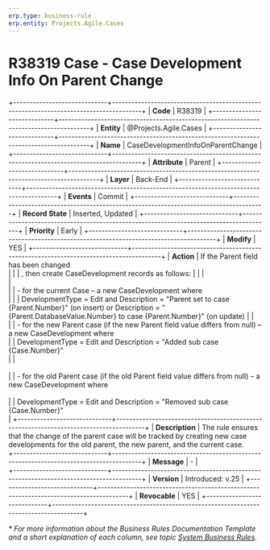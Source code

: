 ```yaml
---
erp.type: business-rule
erp.entity: Projects.Agile.Cases
---
```


# R38319 Case - Case Development Info On Parent Change
+-----------------------------+---------------------------------------------------------------------------------------+
| **Code**                    | R38319                                                                                |
+-----------------------------+---------------------------------------------------------------------------------------+
| **Entity**                  | @Projects.Agile.Cases                                                                 |
+-----------------------------+---------------------------------------------------------------------------------------+
| **Name**                    | CaseDevelopmentInfoOnParentChange                                                     |
+-----------------------------+---------------------------------------------------------------------------------------+
| **Attribute**               | Parent                                                                                |
+-----------------------------+---------------------------------------------------------------------------------------+
| **Layer**                   | Back-End                                                                              |
+-----------------------------+---------------------------------------------------------------------------------------+
| **Events**                  | Commit                                                                                |
+-----------------------------+---------------------------------------------------------------------------------------+
| **Record State**            | Inserted, Updated                                                                     |
+-----------------------------+---------------------------------------------------------------------------------------+
| **Priority**                | Early                                                                                 |
+-----------------------------+---------------------------------------------------------------------------------------+
| **Modify**                  | YES                                                                                   |
+-----------------------------+---------------------------------------------------------------------------------------+
| **Action**                  | If the Parent field has been changed<br>                                              |
|                             | , then create CaseDevelopment records as follows:                                     |
|                             | <br>                                                                                  |                                             
|                             | - for the current Case – a new CaseDevelopment where<br>                              |
|                             | DevelopmentType = Edit and Description = "Parent set to case {Parent.Number}" (on insert) or Description = "{Parent.DatabaseValue.Number} to case {Parent.Number}" (on update)
|                             | <br>
|                             | - for the new Parent case (if the new Parent field value differs from null) – a new CaseDevelopment where<br> 
|                             | DevelopmentType  = Edit and Description = "Added sub case {Case.Number}"                                      
|                             | <br>                                                                                                                       
|                             | - for the old Parent case (if the old Parent field value differs from null) – a new CaseDevelopment where<br>   
|                             | DevelopmentType = Edit and Description = "Removed sub case {Case.Number}"<br>         |
+-----------------------------+---------------------------------------------------------------------------------------+
| **Description**             | The rule ensures that the change of the parent case will be tracked by creating new case developments for the old parent, the new parent, and the current case.                
+-----------------------------+---------------------------------------------------------------------------------------+
| **Message**                 | \-                                                                                    |                         
+-----------------------------+---------------------------------------------------------------------------------------+
| **Version**                 | Introduced: v.25                                                                      |
+-----------------------------+---------------------------------------------------------------------------------------+
| **Revocable**               | YES                                                                                   |
+-----------------------------+---------------------------------------------------------------------------------------+

*\* For more information about the Business Rules Documentation Template and a short explanation of each column, see
topic [System Business Rules](../templates/template-description-system-business-rules.md).*
